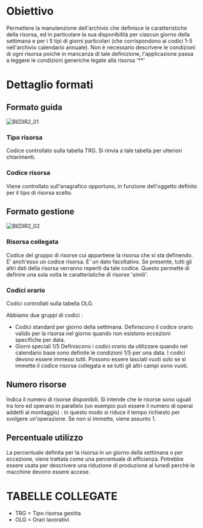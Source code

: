 # Obiettivo
Permettere la manutenzione dell'archivio che definisce le caratteristiche della risorsa, ed in particolare la sua disponibilità per ciascun giorno della settimana e per i 5 tipi di giorni particolari (che corrispondono ai codici 1-5 nell'archivio calendario annuale). Non è necessario descrivere le condizioni di ogni risorsa poichè in mancanza di tale definizione, l'applicazione passa a leggere le condizioni generiche legate alla risorsa '\*\*'

# Dettaglio formati
## Formato guida

![B£DIR2_01](http://doc.smeup.com/immagini/MBDOC_OGG-P_B£DIR2/BXDIR2_01.png)
### Tipo risorsa
Codice controllato sulla tabella TRG. Si rinvia a tale tabella per ulteriori chiarimenti.
### Codice risorsa
Viene controllato sull'anagrafico opportuno, in funzione dell'oggetto definito per il tipo di risorsa scelto.

## Formato gestione

![B£DIR2_02](http://doc.smeup.com/immagini/MBDOC_OGG-P_B£DIR2/BXDIR2_02.png)
### Risorsa collegata
Codice del gruppo di risorse cui appartiene la risorsa che si sta definendo. E' anch'esso un codice risorsa. E' un dato facoltativo. Se presente, tutti gli altri dati della risorsa verranno reperiti da tale codice. Questo permette di definire una sola volta le caratteristiche di risorse 'simili'.
### Codici orario
Codici controllati sulla tabella OLG.

Abbiamo due gruppi di codici : 

- Codici standard per giorno della settimana. Definiscono il codice orario valido per la risorsa nel giorno quando non esistono eccezioni specifiche per data.
- Giorni speciali 1/5 Definiscono i codici orario da utilizzare quando nel calendario base sono definite le condizioni 1/5 per una data. I codici devono essere immessi tutti. Possono essere lasciati vuoti solo se si immette il codice risorsa collegata e se tutti gli altri campi sono vuoti.


## Numero risorse
Indica il numero di risorse disponibili. Si intende che le risorse sono uguali tra loro ed operano in parallelo (un esempio può essere il numero di operai addetti al montaggio) :  in questo modo si riduce il tempo richiesto per svolgere un'operazione. Se non si immette, viene assunto 1.

## Percentuale utilizzo
La percentuale definita per la risorsa in un giorno della settimana o per eccezione, viene trattata come una percentuale di efficienza. Potrebbe essere usata per descrivere una riduzione di produzione al lunedì perchè le macchine devono essere accese.

# TABELLE COLLEGATE

- TRG  =    Tipo risorsa gestita
- OLG  =    Orari lavorativi

